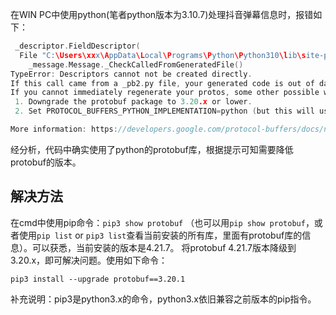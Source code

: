 在WIN PC中使用python(笔者python版本为3.10.7)处理抖音弹幕信息时，报错如下：
```c
 _descriptor.FieldDescriptor(
  File "C:\Users\xxx\AppData\Local\Programs\Python\Python310\lib\site-packages\google\protobuf\descriptor.py", line 560, in __new__
    _message.Message._CheckCalledFromGeneratedFile()
TypeError: Descriptors cannot not be created directly.
If this call came from a _pb2.py file, your generated code is out of date and must be regenerated with protoc >= 3.19.0.
If you cannot immediately regenerate your protos, some other possible workarounds are:
 1. Downgrade the protobuf package to 3.20.x or lower.
 2. Set PROTOCOL_BUFFERS_PYTHON_IMPLEMENTATION=python (but this will use pure-Python parsing and will be much slower).

More information: https://developers.google.com/protocol-buffers/docs/news/2022-05-06#python-updates
```

经分析，代码中确实使用了python的protobuf库，根据提示可知需要降低protobuf的版本。


## 解决方法
在cmd中使用pip命令：``pip3 show protobuf`` （也可以用``pip show protobuf``，或者使用``pip list`` or ``pip3 list``查看当前安装的所有库，里面有protobuf库的信息）。可以获悉，当前安装的版本是4.21.7。
将protobuf 4.21.7版本降级到3.20.x，即可解决问题。使用如下命令：

```
pip3 install --upgrade protobuf==3.20.1
```

补充说明：pip3是python3.x的命令，python3.x依旧兼容之前版本的pip指令。